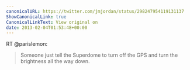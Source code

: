 ```yaml
---
canonicalURL: https://twitter.com/jmjordan/status/298247954119131137
ShowCanonicalLink: true
CanonicalLinkText: View original on
date: 2013-02-04T01:53:48+00:00
---
```

RT @parislemon:
> Someone just tell the Superdome to turn off the GPS and turn the brightness all the way down.